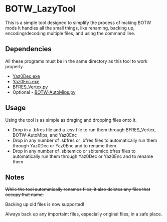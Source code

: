 # BOTW_LazyTool
This is a simple tool designed to simplify the process of making BOTW mods
It handles all the small things, like renaming, backing up, encoding/decoding multiple files, and using the command line.
## Dependencies
All these programs must be in the same directory as this tool to work properly.
* [Yaz0Dec.exe](https://cdn.discordapp.com/attachments/163993370635665409/359538263733698583/Yaz0dec.rar)
* [Yaz0Enc.exe](http://amnoid.de/gc/yaz0enc.zip)
* [BFRES_Vertex.py](https://gamebanana.com/tools/6132)
* Optional - [BOTW-AutoMips.py](https://github.com/CEObrainz/Botw-AutoMipping)

## Usage
Using the tool is as simple as draging and dropping files onto it.
* Drop in a .bfres file and a .csv file to run them through BFRES_Vertex, BOTW-AutoMips, and Yaz0Enc
* Drop in any number of .sbfres or .bfres files to automatically run them through Yaz0Dec or Yaz0Enc and to rename them
* Drop in any number of .sbitemico or sbitemico.bfres files to automatically run them through Yaz0Dec or Yaz0Enc and to rename them
## Notes
~~While the tool automatically renames files, it also deletes any files that occupy that name.~~

Backing up old files is now supported! 

Always back up any importaint files, especially original files, in a safe place.
